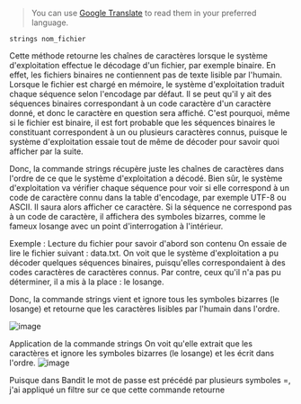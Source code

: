 
>You can use [Google Translate](https://translate.google.com/) to read them in your preferred language.

```linux
strings nom_fichier
```

Cette méthode retourne les chaînes de caractères lorsque le système d'exploitation effectue le décodage d'un fichier, par exemple binaire. En effet, les fichiers binaires ne contiennent pas de texte lisible par l'humain. Lorsque le fichier est chargé en mémoire, le système d'exploitation traduit chaque séquence selon l'encodage par défaut. Il se peut qu'il y ait des séquences binaires correspondant à un code caractère d'un caractère donné, et donc le caractère en question sera affiché. C'est pourquoi, même si le fichier est binaire, il est fort probable que les séquences binaires le constituant correspondent à un ou plusieurs caractères connus, puisque le système d'exploitation essaie tout de même de décoder pour savoir quoi afficher par la suite.​

Donc, la commande strings récupère juste les chaînes de caractères dans l'ordre de ce que le système d'exploitation a décodé. Bien sûr, le système d'exploitation va vérifier chaque séquence pour voir si elle correspond à un code de caractère connu dans la table d'encodage, par exemple UTF-8 ou ASCII. Il saura alors afficher ce caractère. Si la séquence ne correspond pas à un code de caractère, il affichera des symboles bizarres, comme le fameux losange avec un point d'interrogation à l'intérieur.​

Exemple :
Lecture du fichier pour savoir d'abord son contenu
On essaie de lire le fichier suivant : data.txt. On voit que le système d'exploitation a pu décoder quelques séquences binaires, puisqu'elles correspondaient à des codes caractères de caractères connus. Par contre, ceux qu'il n'a pas pu déterminer, il a mis à la place : le losange.​

Donc, la commande strings vient et ignore tous les symboles bizarres (le losange) et retourne que les caractères lisibles par l'humain dans l'ordre.​

![image](https://github.com/user-attachments/assets/1e1ef68e-2862-4aaa-8391-29b802c6e014)


Application de la commande strings
On voit qu'elle extrait que les caractères et ignore les symboles bizarres (le losange) et les écrit dans l'ordre.​
![image](https://github.com/user-attachments/assets/f7a539cf-a36e-4ea8-abf2-5f2ff2b86cb5)

Puisque dans Bandit le mot de passe est précédé par plusieurs symboles =, j'ai appliqué un filtre sur ce que cette commande retourne 
